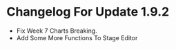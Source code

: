 # Changelog For Update 1.9.2
- Fix Week 7 Charts Breaking.
- Add Some More Functions To Stage Editor